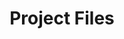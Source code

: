 ---
title: Project Files
redirect_from:
 - /learn/docs/command-line-tools/project-files/
 - /learn/resources/command-line-tools/project-files/
---